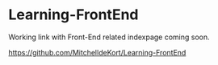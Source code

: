 # Learning-FrontEnd
Working link with Front-End  related indexpage coming soon.

https://github.com/MitchelldeKort/Learning-FrontEnd
